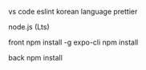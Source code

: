 vs code
eslint
korean language
prettier

node.js (Lts)

front
npm install -g expo-cli
npm install


back
npm install
